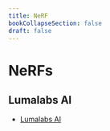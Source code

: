 ```yaml
---
title: NeRF
bookCollapseSection: false
draft: false
---
```


# NeRFs

## Lumalabs AI

- [Lumalabs AI](https://lumalabs.ai/)